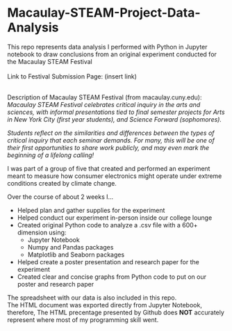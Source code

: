 # Macaulay-STEAM-Project-Data-Analysis
This repo represents data analysis I performed with Python in Jupyter notebook to draw conclusions from an original experiment conducted for the Macaulay STEAM Festival <br /> <br />
Link to Festival Submission Page: (insert link) <br /> <br />

Description of Macaulay STEAM Festival (from macaulay.cuny.edu): <br /> 
*Macaulay STEAM Festival celebrates critical inquiry in the arts and sciences, with informal presentations tied to final semester projects for Arts in New York City (first year students), and Science Forward (sophomores).* <br />

*Students reflect on the similarities and differences between the types of critical inquiry that each seminar demands. For many, this will be one of their first opportunities to share work publicly, and may even mark the beginning of a lifelong calling!* <br />

I was part of a group of five that created and performed an experiment meant to measure how consumer electronics might operate under extreme conditions created by climate change. <br /> 

Over the course of about 2 weeks I...  <br /> 
- Helped plan and gather supplies for the experiment 
- Helped conduct our experiment in-person inside our college lounge 
- Created original Python code to analyze a .csv file with a 600+ dimension using:  
  - Jupyter Notebook  
  - Numpy and Pandas packages 
  - Matplotlib and Seaborn packages
- Helped create a poster presentation and research paper for the experiment 
- Created clear and concise graphs from Python code to put on our poster and research paper


The spreadsheet with our data is also included in this repo. <br /> 
The HTML document was exported directly from Jupyter Notebook, therefore, The HTML precentage presented by Github does __NOT__  accurately represent where most of my programming skill went. <br />


